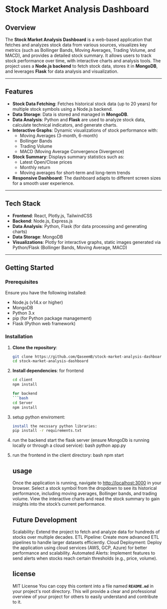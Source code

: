 # Stock Market Analysis Dashboard

## Overview

The **Stock Market Analysis Dashboard** is a web-based application that fetches and analyzes stock data from various sources, visualizes key metrics (such as Bollinger Bands, Moving Averages, Trading Volume, and MACD), and provides a detailed stock summary. It allows users to track stock performance over time, with interactive charts and analysis tools. The project uses a **Node.js backend** to fetch stock data, stores it in **MongoDB**, and leverages **Flask** for data analysis and visualization.

---

## Features

- **Stock Data Fetching**: Fetches historical stock data (up to 20 years) for multiple stock symbols using a Node.js backend.
- **Data Storage**: Data is stored and managed in **MongoDB**.
- **Data Analysis**: Python and **Flask** are used to analyze stock data, calculate technical indicators, and generate charts.
- **Interactive Graphs**: Dynamic visualizations of stock performance with:
  - Moving Averages (3-month, 6-month)
  - Bollinger Bands
  - Trading Volume
  - MACD (Moving Average Convergence Divergence)
- **Stock Summary**: Displays summary statistics such as:
  - Latest Open/Close prices
  - Monthly return
  - Moving averages for short-term and long-term trends
- **Responsive Dashboard**: The dashboard adapts to different screen sizes for a smooth user experience.

---

## Tech Stack

- **Frontend**: React, Plotly.js, TailwindCSS
- **Backend**: Node.js, Express.js
- **Data Analysis**: Python, Flask (for data processing and generating charts)
- **Data Storage**: MongoDB
- **Visualizations**: Plotly for interactive graphs, static images generated via Python/Flask (Bollinger Bands, Moving Average, MACD)

---

## Getting Started

### Prerequisites

Ensure you have the following installed:

- Node.js (v14.x or higher)
- MongoDB
- Python 3.x
- pip (for Python package management)
- Flask (Python web framework)

### Installation

1. **Clone the repository**:

   ```bash
   git clone https://github.com/QaseemB/stock-market-analysis-dashboard.git
   cd stock-market-analysis-dashboard

2. **Install dependencies**:
    for frontend
     ```bash
     cd client
    npm install

    for backend
    ```bash
    cd Server
    npm install

3. setup python enviroment:
    ```bash
    install the necssary python libraries:
    pip install -r requirements.txt

4. run the backend
    start the flask server (ensure MongoDb is running locally or through a cloud service):
    bash
    python app.py

5. run the frontend 
    in the client directory:
    bash
    npm start

    ## usage

    Once the application is running, navigate to <http://localhost:3000> in your browser.
    Select a stock symbol from the dropdown to see its historical performance, including moving averages, Bollinger bands, and trading volume.
    View the interactive charts and read the stock summary to gain insights into the stock’s current performance.

    ## Future Development
    Scalability: Extend the project to fetch and analyze data for hundreds of stocks over multiple decades.
    ETL Pipeline: Create more advanced ETL pipelines to handle larger datasets efficiently.
    Cloud Deployment: Deploy the application using cloud services (AWS, GCP, Azure) for better performance and scalability.
    Automated Alerts: Implement features to send alerts when stocks reach certain thresholds (e.g., price, volume).

    ## license
    MIT License
    You can copy this content into a file named **`README.md`** in your project's root directory. This will provide a clear and professional overview of your project for others to easily understand and contribute to it.


